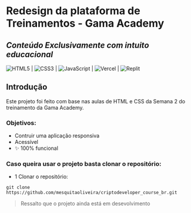 # Redesign da plataforma de Treinamentos - Gama Academy
## _Conteúdo Exclusivamente com intuito educacional_

![HTML5](https://img.shields.io/badge/html5-%23E34F26.svg?style=for-the-badge&logo=html5&logoColor=white) | ![CSS3](https://img.shields.io/badge/css3-%231572B6.svg?style=for-the-badge&logo=css3&logoColor=white) | ![JavaScript](https://img.shields.io/badge/javascript-%23323330.svg?style=for-the-badge&logo=javascript&logoColor=%23F7DF1E) | ![Vercel](https://img.shields.io/badge/vercel-%23000000.svg?style=for-the-badge&logo=vercel&logoColor=white) | ![Replit](https://img.shields.io/badge/Replit-DD1200?style=for-the-badge&logo=Replit&logoColor=white)




## Introdução
Este projeto foi feito com base nas aulas de HTML e CSS da Semana 2 do treinamento da Gama Academy.
### Objetivos:
- Contruir uma aplicação responsiva 
- Acessível
- ✨  100% funcional

### Caso queira usar o projeto basta clonar o repositório:
 - 1 Clonar o repositório:
 ```shell
 git clone https://github.com/mesquitaoliveira/criptodeveloper_course_br.git
```

> Ressalto que o projeto ainda está em desevolvimento



